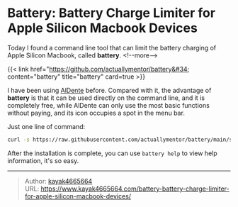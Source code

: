# Battery: Battery Charge Limiter for Apple Silicon Macbook Devices

Today I found a command line tool that can limit the battery charging of Apple Silicon Macbook, called **battery**.
&lt;!--more--&gt;

{{&lt; link href=&#34;https://github.com/actuallymentor/battery&#34; content=&#34;battery&#34; title=&#34;battery&#34; card=true &gt;}}

I have been using [AlDente](https://www.kayak4665664.com/aldente-limit-macbook-maximum-charging-percentage/) before. Compared with it, the advantage of **battery** is that it can be used directly on the command line, and it is completely free, while AlDente can only use the most basic functions without paying, and its icon occupies a spot in the menu bar.

Just one line of command:

``` bash
curl -s https://raw.githubusercontent.com/actuallymentor/battery/main/setup.sh | bash
```

After the installation is complete, you can use `battery help` to view help information, it&#39;s so easy.

---

> Author: [kayak4665664](https://github.com/kayak4665664)  
> URL: https://www.kayak4665664.com/battery-battery-charge-limiter-for-apple-silicon-macbook-devices/  

